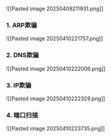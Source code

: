 ![[Pasted image 20250409211931.png]]
### 1. ARP欺骗
![[Pasted image 20250410221757.png]]
### 2. DNS欺骗
![[Pasted image 20250410222006.png]]
### 3. IP欺骗
![[Pasted image 20250410222329.png]]
### 4. 端口扫描
![[Pasted image 20250410223735.png]]








